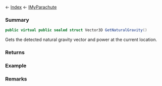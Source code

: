 ← [Index](Api-Index) ← [IMyParachute](SpaceEngineers.Game.ModAPI.Ingame.IMyParachute)

### Summary

```csharp
public virtual public sealed struct Vector3D GetNaturalGravity()
```

Gets the detected natural gravity vector and power at the current location.

### Returns



### Example

### Remarks

